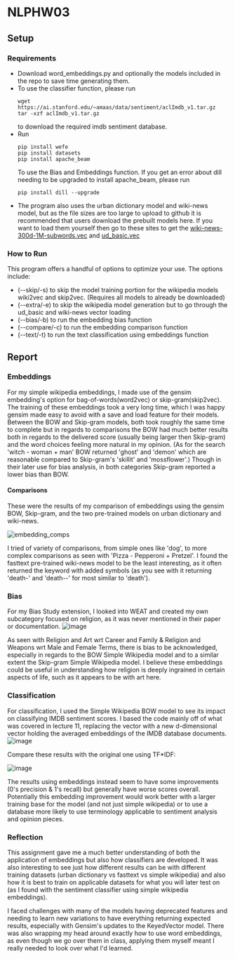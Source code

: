 # NLPHW03

## Setup
### Requirements
- Download word_embeddings.py and optionally the models included in the repo to save time generating them.
- To use the classifier function, please run
  ```
  wget https://ai.stanford.edu/~amaas/data/sentiment/aclImdb_v1.tar.gz
  tar -xzf aclImdb_v1.tar.gz
  ```
  to download the required imdb sentiment database.
- Run
  ```
  pip install wefe
  pip install datasets
  pip install apache_beam
  ```
  To use the Bias and Embeddings function. If you get an error about dill needing to be upgraded to install apache_beam, please run
  ```
  pip install dill --upgrade
  ```
- The program also uses the urban dictionary model and wiki-news model, but as the file sizes are too large to upload to github it is recommended that users download the prebuilt models here. If you want to load them yourself then go to these sites to get the [wiki-news-300d-1M-subwords.vec](https://fasttext.cc/docs/en/english-vectors.html) and [ud_basic.vec](https://smash.inf.ed.ac.uk/ud-embeddings/)
  
### How to Run
This program offers a handful of options to optimize your use. The options include:
- (--skip/-s) to skip the model training portion for the wikipedia models wiki2vec and skip2vec. (Requires all models to already be downloaded)
- (--extra/-e) to skip the wikipedia model generation but to go through the ud_basic and wiki-news vector loading
- (--bias/-b) to run the embedding bias function
- (--compare/-c) to run the embedding comparison function
- (--text/-t) to run the text classification using embeddings function
## Report

### Embeddings
For my simple wikipedia embeddings, I made use of the gensim embedding's option for bag-of-words(word2vec) or skip-gram(skip2vec). The training of these embeddings took a very long time, which I was happy gensim made easy to avoid with a save and load feature for their models. Between the BOW and Skip-gram models, both took roughly the same time to complete but in regards to comparisons the BOW had much better results both in regards to the delivered score (usually being larger then Skip-gram) and the word choices feeling more natural in my opinion. (As for the search 'witch - woman + man' BOW returned 'ghost' and 'demon' which are reasonable compared to Skip-gram's 'skillit' and 'mossflower'.) Though in their later use for bias analysis, in both categories Skip-gram reported a lower bias than BOW.

#### Comparisons
These were the results of my comparison of embeddings using the gensim BOW, Skip-gram, and the two pre-trained models on urban dictionary and wiki-news.

![embedding_comps](https://github.com/smhavens/NLPHW03/assets/55886989/e4df6dd4-8a5e-4d76-9628-940dc58be1ec)

I tried of variety of comparisons, from simple ones like 'dog', to more complex comparisons as seen with 'Pizza - Pepperoni + Pretzel'. I found the fasttext pre-trained wiki-news model to be the least interesting, as it often returned the keyword with added symbols (as you see with it returning 'death-' and 'death--' for most similar to 'death').

### Bias
For my Bias Study extension, I looked into WEAT and created my own subcategory focused on religion, as it was never mentioned in their paper or documentation.
![image](https://github.com/smhavens/NLPHW03/assets/55886989/70a233a6-6f93-4a49-9a4b-5c5244ae3674)

As seen with Religion and Art wrt Career and Family & Religion and Weapons wrt Male and Female Terms, there is bias to be acknowledged, especially in regards to the BOW Simple Wikipedia model and to a similar extent the Skip-gram Simple Wikipedia model. I believe these embeddings could be useful in understanding how religion is deeply ingrained in certain aspects of life, such as it appears to be with art here.

### Classification
For classification, I used the Simple Wikipedia BOW model to see its impact on classifying IMDB sentiment scores. I based the code mainly off of what was covered in lecture 11, replacing the vector with a new d-dimensional vector holding the averaged embeddings of the IMDB database documents.
![image](https://github.com/smhavens/NLPHW03/assets/55886989/9d27902e-e8dc-45f7-84c7-a2899c286743)

Compare these results with the original one using TF*IDF:

![image](https://github.com/smhavens/NLPHW03/assets/55886989/d42a58cc-81ee-4f21-965b-4a7f8499a3ed)

The results using embeddings instead seem to have some improvements (0's precision & 1's recall) but generally have worse scores overall. Potentially this embedding improvement would work better with a larger training base for the model (and not just simple wikipedia) or to use a database more likely to use terminology applicable to sentiment analysis and opinion pieces.

### Reflection
This assignment gave me a much better understanding of both the application of embeddings but also how classifiers are developed. It was also interesting to see just how different results can be with different training datasets (urban dictionary vs fasttext vs simple wikipedia) and also how it is best to train on applicable datasets for what you will later test on (as I found with the sentiment classifier using simple wikipedia embeddings).

I faced challenges with many of the models having deprecated features and needing to learn new variations to have everything returning expected results, especially with Gensim's updates to the KeyedVector model. There was also wrapping my head around exactly how to use word embeddings, as even though we go over them in class, applying them myself meant I really needed to look over what I'd learned.
